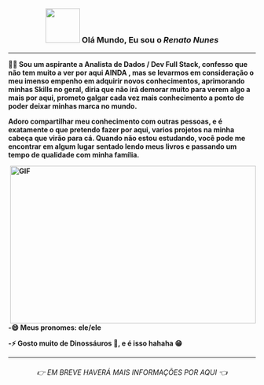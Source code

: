 

<h3 align="center"><img src = "https://media.giphy.com/media/K3kUpFhGsRhw93MQdq/giphy.gif" width = 70px>    Olá Mundo, Eu sou o <b><em> Renato Nunes </em><b></b> </h3>

---
🧑‍💻 Sou um aspirante a Analista de Dados / Dev Full Stack, confesso que não tem muito a ver por aqui <b> AINDA </b>, mas se levarmos em consideração o meu imenso empenho em adquirir novos conhecimentos, aprimorando minhas Skills no geral, diria que não irá demorar muito para verem algo a mais por aqui, prometo galgar cada vez mais conhecimento a ponto de poder deixar minhas marca no mundo.

Adoro compartilhar meu conhecimento com outras pessoas, e é exatamente o que pretendo fazer por aqui, varios projetos na minha cabeça que virão para cá. 
Quando não estou estudando, você pode me encontrar em algum lugar sentado lendo meus livros e passando um tempo de qualidade com minha família.

<img align="right" alt="GIF" src="./code.gif" width="500" height="320" />

-😄 Meus pronomes: ele/ele

-⚡  Gosto muito de Dinossáuros 🦖, e é isso hahaha 😁
<hr>
 
<h6 align=center > <em>👉 EM BREVE HAVERÁ MAIS INFORMAÇÕES POR AQUI 👈 </em> </h6>


<!---

- 👋 Hi, I’m @orenatonunes
- 👀 I’m interested in ...
- 🌱 I’m currently learning ...
- 💞️ I’m looking to collaborate on ...
- 📫 How to reach me ...

orenatonunes/orenatonunes is a ✨ special ✨ repository because its `README.md` (this file) appears on your GitHub profile.
You can click the Preview link to take a look at your changes.
--->
